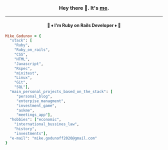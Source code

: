 <div align="center">
 
 ### Hey there 👋. It's [me](https://github.com/Mike2022SPB).
* * *
#### :gem: :diamonds: I'm Ruby on Rails Developer :diamonds: :gem: 

</div>

```ruby
Mike_Godunov = {
  "stack": [
    "Ruby",
    "Ruby_on_rails",
    "CSS",
    "HTML",
    "Javascript",
    "Rspec",
    "minitest",
    "Linux",
    "Git",
    "SQL"],
  "main_personal_projects_based_on_the_stack": [
     "personal_blog",
     "enterpise_managment",
     "investment_game",
     "askme",
     "meetings_app"],
  "hobbies": ["economic",
    "international_bussines_law",
    "history",
    "investments"],
  "e-mail": "mike.godunoff2020@gmail.com"
} 
```
